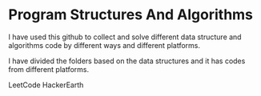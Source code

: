 # Program Structures And Algorithms

I have used this github to collect and solve different data structure and algorithms code by different ways and different platforms.

I have divided the folders based on the data structures and it has codes from different platforms.

LeetCode
HackerEarth
